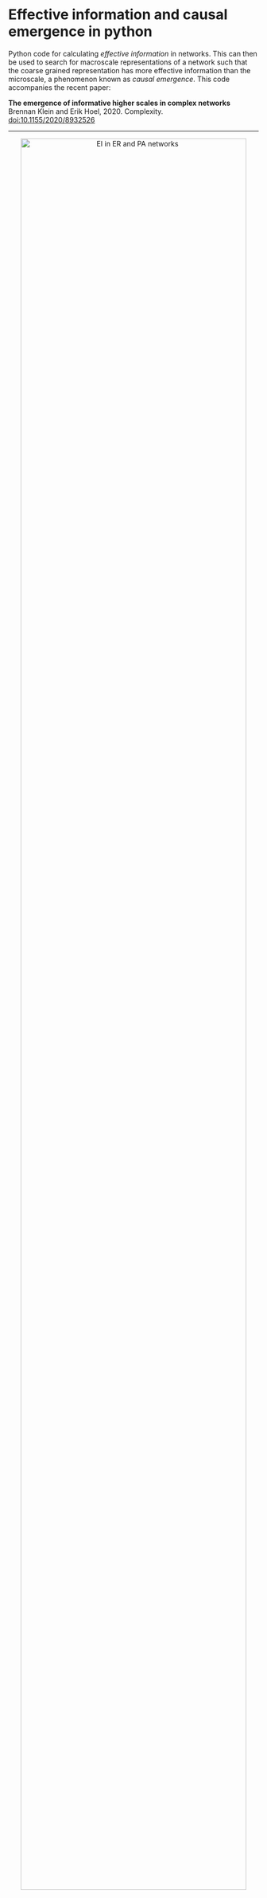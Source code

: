 # Effective information and causal emergence in python

Python code for calculating *effective information* in networks. This can 
then be used to search for macroscale representations of a network such 
that the coarse grained representation has more effective information than 
the microscale, a phenomenon known as *causal emergence*. This code 
accompanies the recent paper: 

**The emergence of informative higher scales in complex networks**\
Brennan Klein and Erik Hoel, 2020. Complexity.\
[doi:10.1155/2020/8932526](https://doi.org/10.1155/2020/8932526)

- - - -

<p align="center">
<img src="figs/pngs/ei_ER_PA.png" alt="EI in ER and PA networks" width="95%"/>
</p>

**<p align="center">Fig. 1: Effective information vs network size.**

<p align="center">
<img src="figs/pngs/CE_PA.png" alt="EI in ER and PA networks" width="90%"/>
</p>

**<p align="center">Fig. 2: Causal emergence vs preferential attachment.</center>**

- - - -

## Tutorial Notebooks (works in progress...)
1. [Chapter 01 - Network Effective Information](https://nbviewer.jupyter.org/github/jkbren/einet/blob/master/code/Chapter%2001%20-%20Network%20Effective%20Information.ipynb)
2. [Chapter 02 - Network Size and Effective Information](https://nbviewer.jupyter.org/github/jkbren/einet/blob/master/code/Chapter%2002%20-%20Network%20Size%20and%20Effective%20Information.ipynb)
3. [Chapter 03 - Determinism and Degeneracy](https://nbviewer.jupyter.org/github/jkbren/einet/blob/master/code/Chapter%2003%20-%20Determinism%20and%20Degeneracy.ipynb)
4. [Chapter 04 - Effective Information in Real Networks](https://nbviewer.jupyter.org/github/jkbren/einet/blob/master/code/Chapter%2004%20-%20Effective%20Information%20in%20Real%20Networks.ipynb)
5. [Chapter 05 - Causal Emergence in Preferential Attachment and SBMs](https://nbviewer.jupyter.org/github/jkbren/einet/blob/master/code/Chapter%2005%20-%20Causal%20Emergence%20in%20Preferential%20Attachment%20and%20SBMs.ipynb)
6. [Chapter 06 - Causal Emergence and the Emergence of Scale](https://nbviewer.jupyter.org/github/jkbren/einet/blob/master/code/Chapter%2006%20-%20Causal%20Emergence%20and%20the%20Emergence%20of%20Scale.ipynb)
7. [Chapter 07 - Estimating Causal Emergence in Real Networks](https://nbviewer.jupyter.org/github/jkbren/einet/blob/master/code/Chapter%2007%20-%20Estimating%20Causal%20Emergence%20in%20Real%20Networks.ipynb)
8. [Chapter 08 - Miscellaneous](https://nbviewer.jupyter.org/github/jkbren/einet/blob/master/code/Chapter%2008%20-%20Miscellaneous.ipynb)
9. [Chapter 09 - Spectral Causal Emergence](https://github.com/jkbren/einet/blob/master/code/Chapter%2009%20-%20Spectral%20Causal%20Emergence.ipynb)

## Installation and Usage

In order to use this code, first clone/download the repository and install it.
Below is a simple example usage. Please feel free to reach 
out if you find any bugs, have any questions, or if for some reason
the code does not run. 

```shell
git clone https://github.com/MiqG/einet.git
cd einet

pip install -e code/
```

```Python
>>> from ei_net import *
>>> import networkx as nx
>>> G = nx.karate_club_graph()
>>> print("effective_information(G) =", effective_information(G))
```

```text
EI(G) = 2.3500950888734686
```

The tutorial notebooks are designed to walk through some of the 
main results from the [paper above](https://arxiv.org/abs/1907.03902), 
in addition to several in-depth analyses that were not included in 
the original paper.

## Requirements  <a name="requirements"/>

This code is written in [Python 3.x](https://www.python.org) and uses 
the following packages:

* [NetworkX](https://networkx.github.io)
* [Scipy](http://www.scipy.org/)
* [Numpy](http://numpy.scipy.org/)
* And for replicating figures, you will need:
    + [matplotlib](https://matplotlib.org)
    + [Pandas](https://pandas.pydata.org/)

The colormaps in the paper are from [https://matplotlib.org/cmocean/](https://matplotlib.org/cmocean/)
and the named colors are from [https://medialab.github.io/iwanthue/](https://medialab.github.io/iwanthue/).

## Citation   <a name="citation"/>

If you use these methods and this code in your own research, please cite our paper:

Klein, B. & Hoel, E. (2020). **The emergence of informative higher scales in complex networks**. 
_Complexity_, no. 8932526. doi:[10.1155/2020/8932526](https://doi.org/10.1155/2020/8932526).

Bibtex: 
```text
@article{Klein2020causalemergence,
    title = {{The emergence of informative higher scales in complex networks}},
    author = {Klein, Brennan and Hoel, Erik},
    journal = {Complexity},
    year = {2020},
    pages = {1--12},
    volume = {2020},
    arxivId = {1907.03902v2},
    doi = {10.1155/2020/8932526}
}
```

## See also:

* Hoel, E. (2017). **When the map is better than the territory**. 
*Entropy*. 19(5), 188; doi: [10.3390/e19050188](https://www.mdpi.com/1099-4300/19/5/188).
    + recent work making explicit connections between causal emergence 
    and the channel capacity of a model.
* Hoel, E., Albantakis, L., & Tononi, G. (2013). **Quantifying causal 
emergence shows that macro can beat micro**. *Proceedings of the 
National Academy of Sciences*. 110 (49) 19790-19795.
doi: [10.1073/pnas.1314922110](https://www.pnas.org/content/110/49/19790).
    + the first work to quantify causal emergence, showing how and why 
    certain coarse-grained models can have more effective information.
